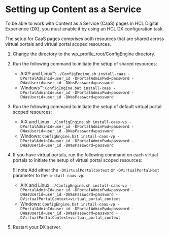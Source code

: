 # Setting up Content as a Service

To be able to work with Content as a Service (CaaS) pages in HCL Digital Experience (DX), you must enable it by using an HCL DX configuration task.

The setup for CaaS pages comprises both resources that are shared across virtual portals and virtual portal scoped resources.

1.  Change the directory to the wp_profile_root/ConfigEngine directory.

2.  Run the following command to initiate the setup of shared resources:

    -   AIX® and Linux™: `./ConfigEngine.sh install-caas -DPortalAdminId=user_id -DPortalAdminPwd=password -DWasUserid=user_id -DWasPassword=password`
    -   Windows™: `ConfigEngine.bat install-caas -DPortalAdminId=user_id -DPortalAdminPwd=password -DWasUserid=user_id -DWasPassword=password`
    
3.  Run the following command to initiate the setup of default virtual portal scoped resources:

    -   AIX and Linux: `./ConfigEngine.sh install-caas-vp -DPortalAdminId=user_id -DPortalAdminPwd=password -DWasUserid=user_id -DWasPassword=password`
    -   Windows: `ConfigEngine.bat install-caas-vp -DPortalAdminId=user_id -DPortalAdminPwd=password -DWasUserid=user_id -DWasPassword=password`

4.  If you have virtual portals, run the following command on each virtual portals to initiate the setup of virtual portal scoped resources:

    !!! note
        Add either the `-DVirtualPortalContext` or `-DVirtualPortalHost` parameter to the `install-caas-vp`.

    -   AIX and Linux: `./ConfigEngine.sh install-caas-vp -DPortalAdminId=user_id -DPortalAdminPwd=password -DWasUserid=user_id -DWasPassword=password -DVirtualPortalContext=virtual_portal_context`
    -   Windows: `ConfigEngine.bat install-caas-vp -DPortalAdminId=user_id -DPortalAdminPwd=password -DWasUserid=user_id -DWasPassword=password -DVirtualPortalContext=virtual_portal_context`

5.  Restart your DX server.
